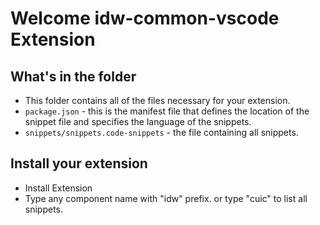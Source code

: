 # Welcome idw-common-vscode Extension

## What's in the folder

* This folder contains all of the files necessary for your extension.
* `package.json` - this is the manifest file that defines the location of the snippet file and specifies the language of the snippets.
* `snippets/snippets.code-snippets` - the file containing all snippets.

## Install your extension

* Install Extension
* Type any component name with "idw" prefix. or type "cuic" to list all snippets.
